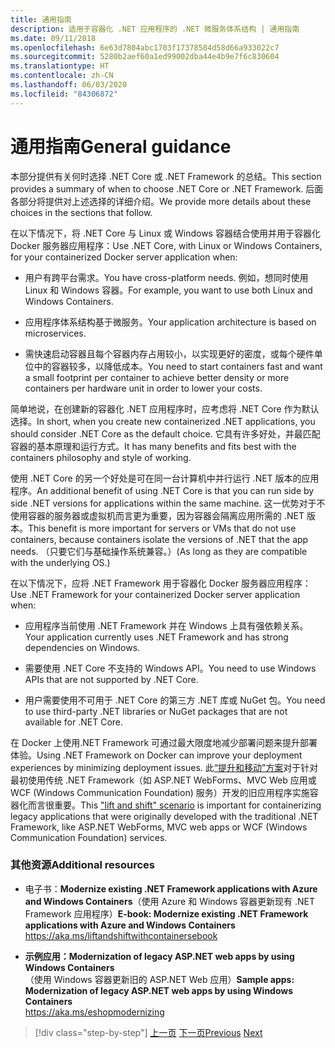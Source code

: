 ```yaml
---
title: 通用指南
description: 适用于容器化 .NET 应用程序的 .NET 微服务体系结构 | 通用指南
ms.date: 09/11/2018
ms.openlocfilehash: 6e63d7804abc1703f17378584d58d66a933022c7
ms.sourcegitcommit: 5280b2aef60a1ed99002dba44e4b9e7f6c830604
ms.translationtype: HT
ms.contentlocale: zh-CN
ms.lasthandoff: 06/03/2020
ms.locfileid: "84306872"
---
```

# <a name="general-guidance"></a><span data-ttu-id="ec4a6-103">通用指南</span><span class="sxs-lookup"><span data-stu-id="ec4a6-103">General guidance</span></span>

<span data-ttu-id="ec4a6-104">本部分提供有关何时选择 .NET Core 或 .NET Framework 的总结。</span><span class="sxs-lookup"><span data-stu-id="ec4a6-104">This section provides a summary of when to choose .NET Core or .NET Framework.</span></span> <span data-ttu-id="ec4a6-105">后面各部分将提供对上述选择的详细介绍。</span><span class="sxs-lookup"><span data-stu-id="ec4a6-105">We provide more details about these choices in the sections that follow.</span></span>

<span data-ttu-id="ec4a6-106">在以下情况下，将 .NET Core 与 Linux 或 Windows 容器结合使用并用于容器化 Docker 服务器应用程序：</span><span class="sxs-lookup"><span data-stu-id="ec4a6-106">Use .NET Core, with Linux or Windows Containers, for your containerized Docker server application when:</span></span>

- <span data-ttu-id="ec4a6-107">用户有跨平台需求。</span><span class="sxs-lookup"><span data-stu-id="ec4a6-107">You have cross-platform needs.</span></span> <span data-ttu-id="ec4a6-108">例如，想同时使用 Linux 和 Windows 容器。</span><span class="sxs-lookup"><span data-stu-id="ec4a6-108">For example, you want to use both Linux and Windows Containers.</span></span>

- <span data-ttu-id="ec4a6-109">应用程序体系结构基于微服务。</span><span class="sxs-lookup"><span data-stu-id="ec4a6-109">Your application architecture is based on microservices.</span></span>

- <span data-ttu-id="ec4a6-110">需快速启动容器且每个容器内存占用较小，以实现更好的密度，或每个硬件单位中的容器较多，以降低成本。</span><span class="sxs-lookup"><span data-stu-id="ec4a6-110">You need to start containers fast and want a small footprint per container to achieve better density or more containers per hardware unit in order to lower your costs.</span></span>

<span data-ttu-id="ec4a6-111">简单地说，在创建新的容器化 .NET 应用程序时，应考虑将 .NET Core 作为默认选择。</span><span class="sxs-lookup"><span data-stu-id="ec4a6-111">In short, when you create new containerized .NET applications, you should consider .NET Core as the default choice.</span></span> <span data-ttu-id="ec4a6-112">它具有许多好处，并最匹配容器的基本原理和运行方式。</span><span class="sxs-lookup"><span data-stu-id="ec4a6-112">It has many benefits and fits best with the containers philosophy and style of working.</span></span>

<span data-ttu-id="ec4a6-113">使用 .NET Core 的另一个好处是可在同一台计算机中并行运行 .NET 版本的应用程序。</span><span class="sxs-lookup"><span data-stu-id="ec4a6-113">An additional benefit of using .NET Core is that you can run side by side .NET versions for applications within the same machine.</span></span> <span data-ttu-id="ec4a6-114">这一优势对于不使用容器的服务器或虚拟机而言更为重要，因为容器会隔离应用所需的 .NET 版本。</span><span class="sxs-lookup"><span data-stu-id="ec4a6-114">This benefit is more important for servers or VMs that do not use containers, because containers isolate the versions of .NET that the app needs.</span></span> <span data-ttu-id="ec4a6-115">（只要它们与基础操作系统兼容。）</span><span class="sxs-lookup"><span data-stu-id="ec4a6-115">(As long as they are compatible with the underlying OS.)</span></span>

<span data-ttu-id="ec4a6-116">在以下情况下，应将 .NET Framework 用于容器化 Docker 服务器应用程序：</span><span class="sxs-lookup"><span data-stu-id="ec4a6-116">Use .NET Framework for your containerized Docker server application when:</span></span>

- <span data-ttu-id="ec4a6-117">应用程序当前使用 .NET Framework 并在 Windows 上具有强依赖关系。</span><span class="sxs-lookup"><span data-stu-id="ec4a6-117">Your application currently uses .NET Framework and has strong dependencies on Windows.</span></span>

- <span data-ttu-id="ec4a6-118">需要使用 .NET Core 不支持的 Windows API。</span><span class="sxs-lookup"><span data-stu-id="ec4a6-118">You need to use Windows APIs that are not supported by .NET Core.</span></span>

- <span data-ttu-id="ec4a6-119">用户需要使用不可用于 .NET Core 的第三方 .NET 库或 NuGet 包。</span><span class="sxs-lookup"><span data-stu-id="ec4a6-119">You need to use third-party .NET libraries or NuGet packages that are not available for .NET Core.</span></span>

<span data-ttu-id="ec4a6-120">在 Docker 上使用.NET Framework 可通过最大限度地减少部署问题来提升部署体验。</span><span class="sxs-lookup"><span data-stu-id="ec4a6-120">Using .NET Framework on Docker can improve your deployment experiences by minimizing deployment issues.</span></span> <span data-ttu-id="ec4a6-121">此[“提升和移动”方案](https://aka.ms/liftandshiftwithcontainersebook)对于针对最初使用传统 .NET Framework（如 ASP.NET WebForms、MVC Web 应用或 WCF (Windows Communication Foundation) 服务）开发的旧应用程序实施容器化而言很重要。</span><span class="sxs-lookup"><span data-stu-id="ec4a6-121">This ["lift and shift" scenario](https://aka.ms/liftandshiftwithcontainersebook) is important for containerizing legacy applications that were originally developed with the traditional .NET Framework, like ASP.NET WebForms, MVC web apps or WCF (Windows Communication Foundation) services.</span></span>

### <a name="additional-resources"></a><span data-ttu-id="ec4a6-122">其他资源</span><span class="sxs-lookup"><span data-stu-id="ec4a6-122">Additional resources</span></span>

- <span data-ttu-id="ec4a6-123">电子书：**Modernize existing .NET Framework applications with Azure and Windows Containers**（使用 Azure 和 Windows 容器更新现有 .NET Framework 应用程序）</span><span class="sxs-lookup"><span data-stu-id="ec4a6-123">**E-book: Modernize existing .NET Framework applications with Azure and Windows Containers**</span></span>  
    <https://aka.ms/liftandshiftwithcontainersebook>

- <span data-ttu-id="ec4a6-124">**示例应用：Modernization of legacy ASP.NET web apps by using Windows Containers**（使用 Windows 容器更新旧的 ASP.NET Web 应用）</span><span class="sxs-lookup"><span data-stu-id="ec4a6-124">**Sample apps: Modernization of legacy ASP.NET web apps by using Windows Containers**</span></span>  
    <https://aka.ms/eshopmodernizing>

>[!div class="step-by-step"]
><span data-ttu-id="ec4a6-125">[上一页](index.md)
>[下一页](net-core-container-scenarios.md)</span><span class="sxs-lookup"><span data-stu-id="ec4a6-125">[Previous](index.md)
[Next](net-core-container-scenarios.md)</span></span>
